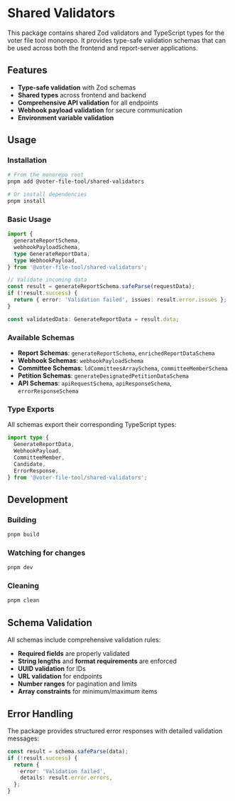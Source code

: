 # Shared Validators

This package contains shared Zod validators and TypeScript types for the voter file tool monorepo. It provides type-safe validation schemas that can be used across both the frontend and report-server applications.

## Features

- **Type-safe validation** with Zod schemas
- **Shared types** across frontend and backend
- **Comprehensive API validation** for all endpoints
- **Webhook payload validation** for secure communication
- **Environment variable validation**

## Usage

### Installation

```bash
# From the monorepo root
pnpm add @voter-file-tool/shared-validators

# Or install dependencies
pnpm install
```

### Basic Usage

```typescript
import {
  generateReportSchema,
  webhookPayloadSchema,
  type GenerateReportData,
  type WebhookPayload,
} from '@voter-file-tool/shared-validators';

// Validate incoming data
const result = generateReportSchema.safeParse(requestData);
if (!result.success) {
  return { error: 'Validation failed', issues: result.error.issues };
}

const validatedData: GenerateReportData = result.data;
```

### Available Schemas

- **Report Schemas**: `generateReportSchema`, `enrichedReportDataSchema`
- **Webhook Schemas**: `webhookPayloadSchema`
- **Committee Schemas**: `ldCommitteesArraySchema`, `committeeMemberSchema`
- **Petition Schemas**: `generateDesignatedPetitionDataSchema`
- **API Schemas**: `apiRequestSchema`, `apiResponseSchema`, `errorResponseSchema`

### Type Exports

All schemas export their corresponding TypeScript types:

```typescript
import type {
  GenerateReportData,
  WebhookPayload,
  CommitteeMember,
  Candidate,
  ErrorResponse,
} from '@voter-file-tool/shared-validators';
```

## Development

### Building

```bash
pnpm build
```

### Watching for changes

```bash
pnpm dev
```

### Cleaning

```bash
pnpm clean
```

## Schema Validation

All schemas include comprehensive validation rules:

- **Required fields** are properly validated
- **String lengths** and **format requirements** are enforced
- **UUID validation** for IDs
- **URL validation** for endpoints
- **Number ranges** for pagination and limits
- **Array constraints** for minimum/maximum items

## Error Handling

The package provides structured error responses with detailed validation messages:

```typescript
const result = schema.safeParse(data);
if (!result.success) {
  return {
    error: 'Validation failed',
    details: result.error.errors,
  };
}
```
